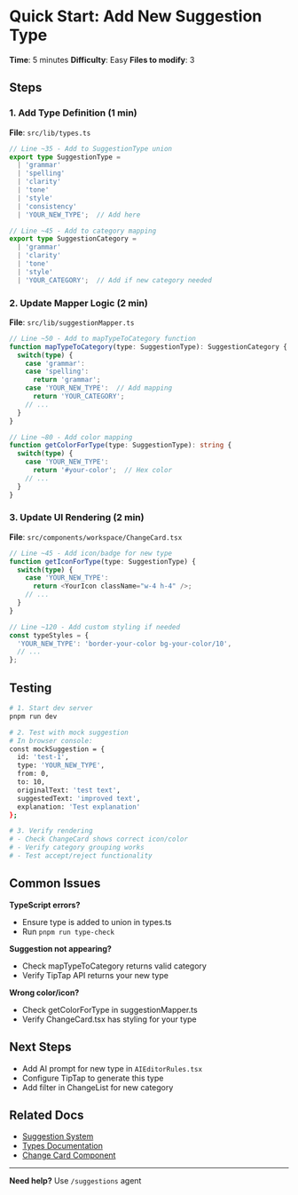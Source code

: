 # Quick Start: Add New Suggestion Type

**Time**: 5 minutes
**Difficulty**: Easy
**Files to modify**: 3

## Steps

### 1. Add Type Definition (1 min)

**File**: `src/lib/types.ts`

```typescript
// Line ~35 - Add to SuggestionType union
export type SuggestionType =
  | 'grammar'
  | 'spelling'
  | 'clarity'
  | 'tone'
  | 'style'
  | 'consistency'
  | 'YOUR_NEW_TYPE';  // Add here

// Line ~45 - Add to category mapping
export type SuggestionCategory =
  | 'grammar'
  | 'clarity'
  | 'tone'
  | 'style'
  | 'YOUR_CATEGORY';  // Add if new category needed
```

### 2. Update Mapper Logic (2 min)

**File**: `src/lib/suggestionMapper.ts`

```typescript
// Line ~50 - Add to mapTypeToCategory function
function mapTypeToCategory(type: SuggestionType): SuggestionCategory {
  switch(type) {
    case 'grammar':
    case 'spelling':
      return 'grammar';
    case 'YOUR_NEW_TYPE':  // Add mapping
      return 'YOUR_CATEGORY';
    // ...
  }
}

// Line ~80 - Add color mapping
function getColorForType(type: SuggestionType): string {
  switch(type) {
    case 'YOUR_NEW_TYPE':
      return '#your-color';  // Hex color
    // ...
  }
}
```

### 3. Update UI Rendering (2 min)

**File**: `src/components/workspace/ChangeCard.tsx`

```typescript
// Line ~45 - Add icon/badge for new type
function getIconForType(type: SuggestionType) {
  switch(type) {
    case 'YOUR_NEW_TYPE':
      return <YourIcon className="w-4 h-4" />;
    // ...
  }
}

// Line ~120 - Add custom styling if needed
const typeStyles = {
  'YOUR_NEW_TYPE': 'border-your-color bg-your-color/10',
  // ...
};
```

## Testing

```bash
# 1. Start dev server
pnpm run dev

# 2. Test with mock suggestion
# In browser console:
const mockSuggestion = {
  id: 'test-1',
  type: 'YOUR_NEW_TYPE',
  from: 0,
  to: 10,
  originalText: 'test text',
  suggestedText: 'improved text',
  explanation: 'Test explanation'
};

# 3. Verify rendering
# - Check ChangeCard shows correct icon/color
# - Verify category grouping works
# - Test accept/reject functionality
```

## Common Issues

**TypeScript errors?**
- Ensure type is added to union in types.ts
- Run `pnpm run type-check`

**Suggestion not appearing?**
- Check mapTypeToCategory returns valid category
- Verify TipTap API returns your new type

**Wrong color/icon?**
- Check getColorForType in suggestionMapper.ts
- Verify ChangeCard.tsx has styling for your type

## Next Steps

- Add AI prompt for new type in `AIEditorRules.tsx`
- Configure TipTap to generate this type
- Add filter in ChangeList for new category

## Related Docs

- [Suggestion System](../../lib/docs/suggestion-system.md)
- [Types Documentation](../../lib/types.ts)
- [Change Card Component](../../components/workspace/docs/ChangeCard.md)

---

**Need help?** Use `/suggestions` agent